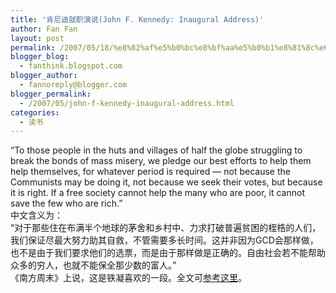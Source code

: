 ```yaml
---
title: '肯尼迪就职演说(John F. Kennedy: Inaugural Address)'
author: Fan Fan
layout: post
permalink: /2007/05/18/%e8%82%af%e5%b0%bc%e8%bf%aa%e5%b0%b1%e8%81%8c%e6%bc%94%e8%af%b4john-f-kennedy-inaugural-address/
blogger_blog:
  - fanthink.blogspot.com
blogger_author:
  - fannoreply@blogger.com
blogger_permalink:
  - /2007/05/john-f-kennedy-inaugural-address.html
categories:
  - 读书
---
```

“To those people in the huts and villages of half the globe struggling to break the bonds of mass misery, we pledge our best efforts to help them help themselves, for whatever period is required &#8212; not because the Communists may be doing it, not because we seek their votes, but because it is right. If a free society cannot help the many who are poor, it cannot save the few who are rich.”  
中文含义为：  
“对于那些住在布满半个地球的茅舍和乡村中、力求打破普遍贫困的桎梏的人们，我们保证尽最大努力助其自救，不管需要多长时间。这并非因为GCD会那样做，也不是由于我们要求他们的选票，而是由于那样做是正确的。自由社会若不能帮助众多的穷人，也就不能保全那少数的富人。”  
《南方周末》上说，这是铁凝喜欢的一段。全文可[参考这里][1]。

 [1]: http://www.translatingway.com/bbs/dispbbs.asp?boardID=3&ID=1403&page=1